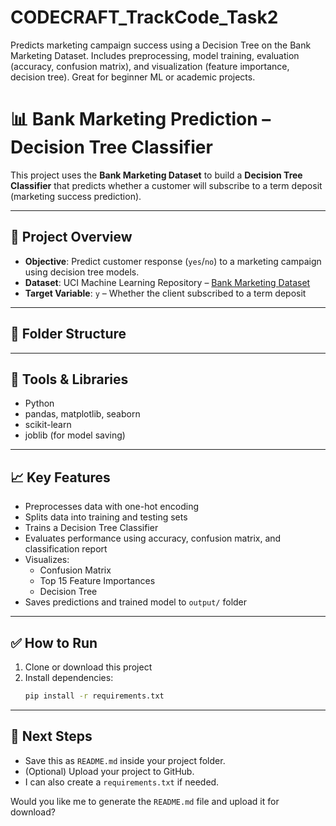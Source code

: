 # CODECRAFT_TrackCode_Task2
Predicts marketing campaign success using a Decision Tree on the Bank Marketing Dataset. Includes preprocessing, model training, evaluation (accuracy, confusion matrix), and visualization (feature importance, decision tree). Great for beginner ML or academic projects.
# 📊 Bank Marketing Prediction – Decision Tree Classifier

This project uses the **Bank Marketing Dataset** to build a **Decision Tree Classifier** that predicts whether a customer will subscribe to a term deposit (marketing success prediction).

---

## 🚀 Project Overview

- **Objective**: Predict customer response (`yes`/`no`) to a marketing campaign using decision tree models.
- **Dataset**: UCI Machine Learning Repository – [Bank Marketing Dataset](https://archive.ics.uci.edu/ml/datasets/Bank+Marketing)
- **Target Variable**: `y` – Whether the client subscribed to a term deposit

---

## 📁 Folder Structure


---

## 🔧 Tools & Libraries

- Python
- pandas, matplotlib, seaborn
- scikit-learn
- joblib (for model saving)

---

## 📈 Key Features

- Preprocesses data with one-hot encoding  
- Splits data into training and testing sets  
- Trains a Decision Tree Classifier  
- Evaluates performance using accuracy, confusion matrix, and classification report  
- Visualizes:
  - Confusion Matrix
  - Top 15 Feature Importances
  - Decision Tree
- Saves predictions and trained model to `output/` folder

---

## ✅ How to Run

1. Clone or download this project
2. Install dependencies:
   ```bash
   pip install -r requirements.txt

---

## 📎 Next Steps

- Save this as `README.md` inside your project folder.
- (Optional) Upload your project to GitHub.
- I can also create a `requirements.txt` if needed.

Would you like me to generate the `README.md` file and upload it for download?
